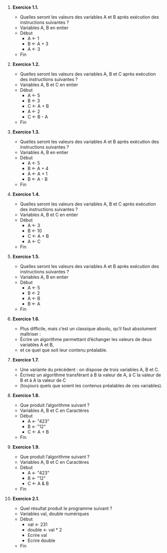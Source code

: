 1. **Exercice 1.1.**
   - Quelles seront les valeurs des variables A et B après exécution des instructions suivantes ?
   - Variables A, B en entier
   - Début
     - A <- 1
     - B <- A + 3
     - A <- 3
   - Fin

2. **Exercice 1.2.**
   - Quelles seront les valeurs des variables A, B et C après exécution des instructions suivantes ?
   - Variables A, B et C en entier
   - Début
     - A <- 5
     - B <- 3
     - C <- A + B
     - A <- 2
     - C <- B - A
   - Fin

3. **Exercice 1.3.**
   - Quelles seront les valeurs des variables A et B après exécution des instructions suivantes ?
   - Variables A, B en entier
   - Début
     - A <- 5
     - B <- A + 4
     - A <- A + 1
     - B <- A - B
   - Fin
4. **Exercice 1.4.**
   - Quelles seront les valeurs des variables A, B et C après exécution des instructions suivantes ?
   - Variables A, B et C en entier
   - Début
     - A <- 3
     - B <- 10
     - C <- A + B
     - A <- C
   - Fin

5. **Exercice 1.5.**
   - Quelles seront les valeurs des variables A et B après exécution des instructions suivantes ?
   - Variables A, B en entier
   - Début
     - A <- 5
     - B <- 2
     - A <- B
     - B <- A
   - Fin

6. **Exercice 1.6.**
   - Plus difficile, mais c’est un classique absolu, qu’il faut absolument maîtriser :
   - Écrire un algorithme permettant d’échanger les valeurs de deux variables A et B,
   - et ce quel que soit leur contenu préalable.

7. **Exercice 1.7.**
   - Une variante du précédent : on dispose de trois variables A, B et C.
   - Écrivez un algorithme transférant à B la valeur de A, à C la valeur de B et à A la valeur de C
   - (toujours quels que soient les contenus préalables de ces variables).

8. **Exercice 1.8.**
   - Que produit l’algorithme suivant ?
   - Variables A, B et C en Caractères
   - Début
     - A <- "423"
     - B <- "12"
     - C <- A + B
   - Fin

9. **Exercice 1.9.**
   - Que produit l’algorithme suivant ?
   - Variables A, B et C en Caractères
   - Début
     - A <- "423"
     - B <- "12"
     - C <- A & B
   - Fin

10. **Exercice 2.1.**
    - Quel résultat produit le programme suivant ?
    - Variables val, double numériques
    - Début
      - val <- 231
      - double <- val * 2
      - Ecrire val
      - Ecrire double
    - Fin
